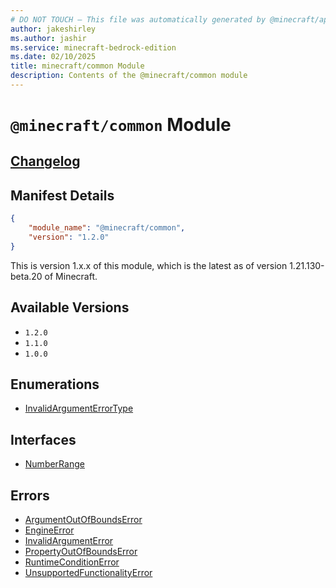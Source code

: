 ```yaml
---
# DO NOT TOUCH — This file was automatically generated by @minecraft/api-docs-generator, to report problems file an issue at https://github.com/Mojang/minecraft-scripting-libraries
author: jakeshirley
ms.author: jashir
ms.service: minecraft-bedrock-edition
ms.date: 02/10/2025
title: minecraft/common Module
description: Contents of the @minecraft/common module
---
```

# `@minecraft/common` Module

## [Changelog](changelog.md)

## Manifest Details
```json
{
    "module_name": "@minecraft/common",
    "version": "1.2.0"
}
```
This is version 1.x.x of this module, which is the latest as of version 1.21.130-beta.20 of Minecraft.

## Available Versions
- `1.2.0`
- `1.1.0`
- `1.0.0`

## Enumerations
- [InvalidArgumentErrorType](InvalidArgumentErrorType.md)

## Interfaces
- [NumberRange](NumberRange.md)

## Errors
- [ArgumentOutOfBoundsError](ArgumentOutOfBoundsError.md)
- [EngineError](EngineError.md)
- [InvalidArgumentError](InvalidArgumentError.md)
- [PropertyOutOfBoundsError](PropertyOutOfBoundsError.md)
- [RuntimeConditionError](RuntimeConditionError.md)
- [UnsupportedFunctionalityError](UnsupportedFunctionalityError.md)
